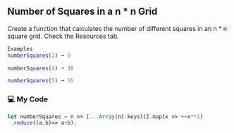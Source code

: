 ## Number of Squares in a n * n Grid

Create a function that calculates the number of different squares in an n * n square grid. Check the Resources tab.
```js
Examples
numberSquares(2) ➞ 5

numberSquares(4) ➞ 30

numberSquares(5) ➞ 55
```
### :computer: My Code
```js
let numberSquares = n => [...Array(n).keys()].map(x => ++x**2)
 .reduce((a,b)=> a+b);
```
